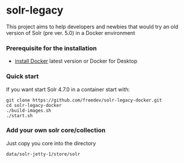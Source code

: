 solr-legacy
===========

This project aims to help developers and newbies that would try an old version of Solr (pre ver. 5.0) in a Docker environment 

### Prerequisite for the installation

 * [install Docker](https://docs.docker.com/engine/installation/) latest version or Docker for Desktop

### Quick start

If you want start Solr 4.7.0 in a container start with:

    git clone https://github.com/freedev/solr-legacy-docker.git
    cd solr-legacy-docker
    ./build-images.sh
    ./start.sh

### Add your own solr core/collection 

Just copy you core into the directory

    data/solr-jetty-1/store/solr

